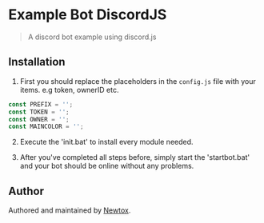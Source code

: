 # Example Bot DiscordJS
> A discord bot example using discord.js

## Installation

1. First you should replace the placeholders in the `config.js` file with your items.  e.g token, ownerID etc.
```javascript
const PREFIX = '';
const TOKEN = '';
const OWNER = '';
const MAINCOLOR = '';
```

2. Execute the 'init.bat' to install every module needed.

3. After you've completed all steps before, simply start the 'startbot.bat' and your bot should be online without any problems. 

## Author

Authored and maintained by [Newtox](http://discord.com/users/402483602094555138).